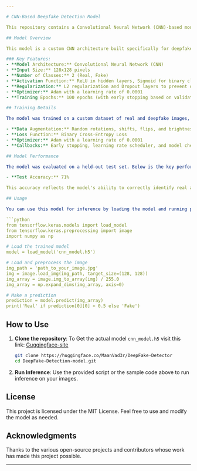 ```yaml
---

# CNN-Based Deepfake Detection Model

This repository contains a Convolutional Neural Network (CNN)-based model fine-tuned for deepfake detection. The model has been trained to classify images as either "real" or "fake" (deepfake) using a custom dataset of processed images.

## Model Overview

This model is a custom CNN architecture built specifically for deepfake detection. It has been designed to efficiently distinguish between real and fake images through a series of convolutional and pooling layers, followed by fully connected layers for classification.

### Key Features:
- **Model Architecture:** Convolutional Neural Network (CNN)
- **Input Size:** 128x128 pixels
- **Number of Classes:** 2 (Real, Fake)
- **Activation Function:** ReLU in hidden layers, Sigmoid for binary classification
- **Regularization:** L2 regularization and Dropout layers to prevent overfitting
- **Optimizer:** Adam with a learning rate of 0.0001
- **Training Epochs:** 100 epochs (with early stopping based on validation loss)

## Training Details

The model was trained on a custom dataset of real and deepfake images, using data augmentation techniques to improve generalization. The training process involved the following components:

- **Data Augmentation:** Random rotations, shifts, flips, and brightness adjustments.
- **Loss Function:** Binary Cross-Entropy Loss
- **Optimizer:** Adam with a learning rate of 0.0001
- **Callbacks:** Early stopping, learning rate scheduler, and model checkpointing were used to optimize training.

## Model Performance

The model was evaluated on a held-out test set. Below is the key performance metric:

- **Test Accuracy:** 71%

This accuracy reflects the model's ability to correctly identify real and deepfake images.

## Usage

You can use this model for inference by loading the model and running predictions on new images. Below is an example using TensorFlow/Keras or  can run the `detector2.py` script:

```python
from tensorflow.keras.models import load_model
from tensorflow.keras.preprocessing import image
import numpy as np

# Load the trained model
model = load_model('cnn_model.h5')

# Load and preprocess the image
img_path = 'path_to_your_image.jpg'
img = image.load_img(img_path, target_size=(128, 128))
img_array = image.img_to_array(img) / 255.0
img_array = np.expand_dims(img_array, axis=0)

# Make a prediction
prediction = model.predict(img_array)
print('Real' if prediction[0][0] < 0.5 else 'Fake')
```

## How to Use

1. **Clone the repository**:
   To Get the actual model `cnn_model.h5` visit this link: [Guggingface-site](https://huggingface.co/MaanVad3r/DeepFake-Detector)
    ```bash
    git clone https://huggingface.co/MaanVad3r/DeepFake-Detector
    cd DeepFake-Detection-model.git
    ```

3. **Run Inference**:
    Use the provided script or the sample code above to run inference on your images.

## License

This project is licensed under the MIT License. Feel free to use and modify the model as needed.

## Acknowledgments

Thanks to the various open-source projects and contributors whose work has made this project possible.

--- 
```

